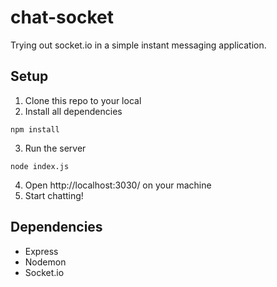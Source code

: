 # chat-socket
Trying out socket.io in a simple instant messaging application.

## Setup
1. Clone this repo to your local
2. Install all dependencies
```
npm install
```
3. Run the server
```
node index.js
```
4. Open http://localhost:3030/ on your machine
5. Start chatting!

## Dependencies
- Express
- Nodemon
- Socket.io